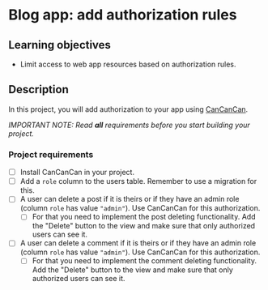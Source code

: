 # Blog app: add authorization rules

## Learning objectives
- Limit access to web app resources based on authorization rules.

## Description
In this project, you will add authorization to your app using [CanCanCan](https://github.com/CanCanCommunity/cancancan).

*IMPORTANT NOTE: Read **all** requirements before you start building your project.*

### Project requirements
- [ ] Install CanCanCan in your project.
- [ ] Add a `role` column to the users table. Remember to use a migration for this.
- [ ] A user can delete a post if it is theirs or if they have an admin role (column `role` has value `"admin"`). Use CanCanCan for this authorization.
  - [ ] For that you need to implement the post deleting functionality. Add the "Delete" button to the view and make sure that only authorized users can see it.
- [ ] A user can delete a comment if it is theirs or if they have an admin role (column `role` has value `"admin"`). Use CanCanCan for this authorization.
  - [ ] For that you need to implement the comment deleting functionality. Add the "Delete" button to the view and make sure that only authorized users can see it.
